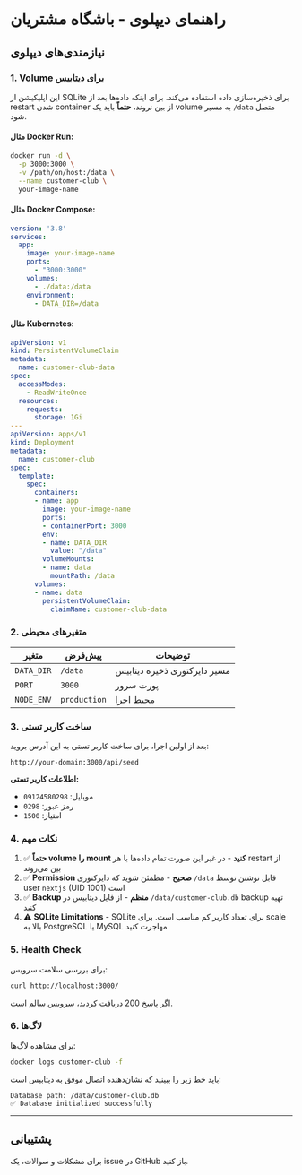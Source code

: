 # راهنمای دیپلوی - باشگاه مشتریان

## نیازمندی‌های دیپلوی

### 1. Volume برای دیتابیس

این اپلیکیشن از SQLite برای ذخیره‌سازی داده استفاده می‌کند. برای اینکه داده‌ها بعد از restart شدن container از بین نروند، **حتماً** باید یک volume به مسیر `/data` متصل شود.

#### مثال Docker Run:
```bash
docker run -d \
  -p 3000:3000 \
  -v /path/on/host:/data \
  --name customer-club \
  your-image-name
```

#### مثال Docker Compose:
```yaml
version: '3.8'
services:
  app:
    image: your-image-name
    ports:
      - "3000:3000"
    volumes:
      - ./data:/data
    environment:
      - DATA_DIR=/data
```

#### مثال Kubernetes:
```yaml
apiVersion: v1
kind: PersistentVolumeClaim
metadata:
  name: customer-club-data
spec:
  accessModes:
    - ReadWriteOnce
  resources:
    requests:
      storage: 1Gi
---
apiVersion: apps/v1
kind: Deployment
metadata:
  name: customer-club
spec:
  template:
    spec:
      containers:
      - name: app
        image: your-image-name
        ports:
        - containerPort: 3000
        env:
        - name: DATA_DIR
          value: "/data"
        volumeMounts:
        - name: data
          mountPath: /data
      volumes:
      - name: data
        persistentVolumeClaim:
          claimName: customer-club-data
```

### 2. متغیرهای محیطی

| متغیر | پیش‌فرض | توضیحات |
|-------|---------|----------|
| `DATA_DIR` | `/data` | مسیر دایرکتوری ذخیره دیتابیس |
| `PORT` | `3000` | پورت سرور |
| `NODE_ENV` | `production` | محیط اجرا |

### 3. ساخت کاربر تستی

بعد از اولین اجرا، برای ساخت کاربر تستی به این آدرس بروید:

```
http://your-domain:3000/api/seed
```

**اطلاعات کاربر تستی:**
- موبایل: `09124580298`
- رمز عبور: `0298`
- امتیاز: `1500`

### 4. نکات مهم

1. ✅ **حتماً volume را mount کنید** - در غیر این صورت تمام داده‌ها با هر restart از بین می‌روند
2. ✅ **Permission صحیح** - مطمئن شوید که دایرکتوری `/data` قابل نوشتن توسط user `nextjs` (UID 1001) است
3. ✅ **Backup منظم** - از فایل دیتابیس در `/data/customer-club.db` backup تهیه کنید
4. ⚠️ **SQLite Limitations** - SQLite برای تعداد کاربر کم مناسب است. برای scale بالا به PostgreSQL یا MySQL مهاجرت کنید

### 5. Health Check

برای بررسی سلامت سرویس:

```bash
curl http://localhost:3000/
```

اگر پاسخ 200 دریافت کردید، سرویس سالم است.

### 6. لاگ‌ها

برای مشاهده لاگ‌ها:

```bash
docker logs customer-club -f
```

باید خط زیر را ببینید که نشان‌دهنده اتصال موفق به دیتابیس است:
```
Database path: /data/customer-club.db
✅ Database initialized successfully
```

---

## پشتیبانی

برای مشکلات و سوالات، یک issue در GitHub باز کنید.

